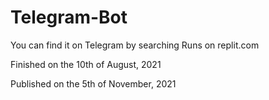 # Telegram-Bot

You can find it on Telegram by searching
Runs on replit.com

Finished on the 10th of August, 2021

Published on the 5th of November, 2021
